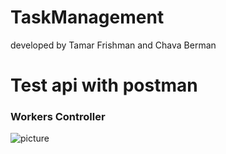 # TaskManagement
developed by Tamar Frishman and Chava Berman

# Test api with postman
### Workers Controller

![picture]( שקופית1.PNG)
